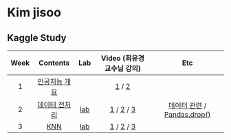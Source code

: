 # Kim jisoo
## Kaggle Study
| Week | Contents |Lab| Video (최유경 교수님 강의) |Etc|
|:---:|:---:|:---:|:---:|:---:|
| 1 | [인공지능 개요](https://github.com/Sejong-Kaggle-Study-3rd/Kim_Jisoo/blob/main/%EC%9D%B8%EA%B3%B5%EC%A7%80%EB%8A%A5%20%EA%B0%9C%EC%9A%94.md) || [1](https://youtu.be/ny48cBIKtiY) / [2](https://youtu.be/icj8LE6kcRk) ||
| 2 | [데이터 전처리](https://github.com/Sejong-Kaggle-Study-3rd/Kim_Jisoo/blob/main/%EB%8D%B0%EC%9D%B4%ED%84%B0%20%EC%A0%84%EC%B2%98%EB%A6%AC.md) |[lab](https://github.com/Sejong-Kaggle-Study-3rd/Kim_Jisoo/blob/main/kaggle-2%EC%A3%BC%EC%B0%A8%EC%8B%A4%EC%8A%B5.ipynb)|[1](https://youtu.be/gVdkxfYQtG0) / [2](https://youtu.be/yqm4AL9y2RU) / [3](https://youtu.be/dSD5xTuXwa8) |[데이터 관련](https://wikidocs.net/16582) / [Pandas.drop()](https://pandas.pydata.org/pandas-docs/stable/reference/api/pandas.DataFrame.drop.html)|
|3|[KNN]()|[lab]()|[1](https://youtu.be/siYSp7pnHDA) / [2](https://youtu.be/OgLTmLUnZbw) / [3](https://youtu.be/UAa5oQgSQbg) ||
